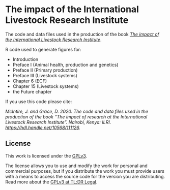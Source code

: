 # The impact of the International Livestock Research Institute

The code and data files used in the production of the book *[The impact of the International Livestock Research Institute](https://hdl.handle.net/10568/108972)*.

R code used to generate figures for:

- Introduction
- Preface I (Animal health, production and genetics)
- Preface II (Primary production)
- Preface III (Livestock systems)
- Chapter 6 (ECF)
- Chapter 15 (Livestock systems)
- the Future chapter

If you use this code please cite:

*McIntire, J. and Grace, D. 2020. The code and data files used in the production of the book “The impact of research at the International Livestock Research Institute”. Nairobi, Kenya: ILRI. https://hdl.handle.net/10568/111126.*

## License

This work is licensed under the [GPLv3](https://www.gnu.org/licenses/gpl-3.0.en.html).

The license allows you to use and modify the work for personal and commercial purposes, but if you distribute the work you must provide users with a means to access the source code for the version you are distributing. Read more about the [GPLv3 at TL;DR Legal](https://tldrlegal.com/license/gnu-general-public-license-v3-(gpl-3)).
